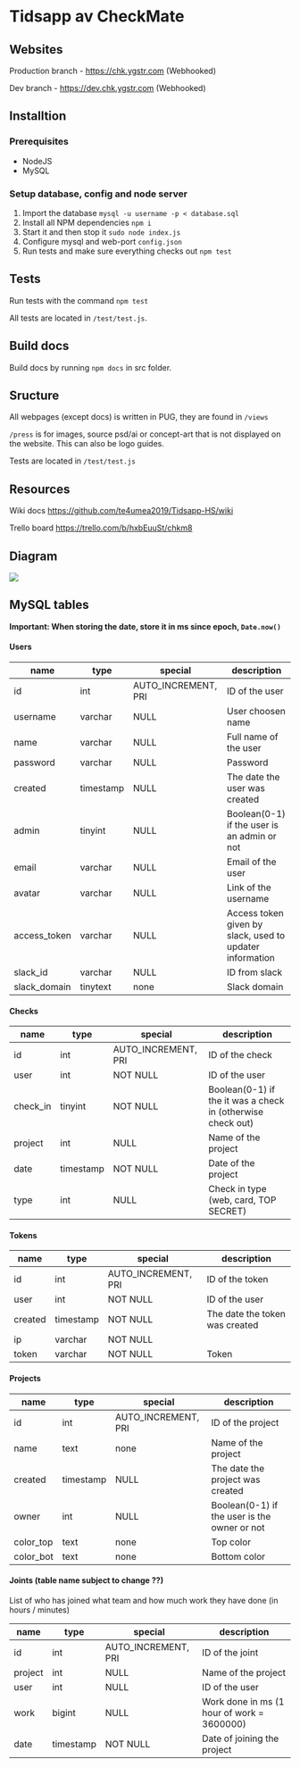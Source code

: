# Tidsapp av CheckMate

## Websites

Production branch - https://chk.ygstr.com (Webhooked)

Dev branch - https://dev.chk.ygstr.com (Webhooked)

## Installtion

### Prerequisites

* NodeJS
* MySQL

### Setup database, config and node server

1. Import the database `mysql -u username -p < database.sql`
2. Install all NPM dependencies `npm i`
3. Start it and then stop it `sudo node index.js`
4. Configure mysql and web-port `config.json`
5. Run tests and make sure everything checks out ```npm test```

## Tests

Run tests with the command ```npm test```

All tests are located in ```/test/test.js```.

## Build docs

Build docs by running ```npm docs``` in src folder.

## Sructure

All webpages (except docs) is written in PUG, they are found in ```/views```

```/press``` is for images, source psd/ai or concept-art that is not displayed on the website. This can also be logo guides. 

Tests are located in ```/test/test.js```


## Resources

Wiki docs https://github.com/te4umea2019/Tidsapp-HS/wiki

Trello board https://trello.com/b/hxbEuuSt/chkm8

## Diagram
![](press/diagram.png)


## MySQL tables

**Important: When storing the date, store it in ms since epoch, ```Date.now()```**

#### Users
name | type | special | description
--- | --- | --- | ---
id | int | AUTO_INCREMENT, PRI | ID of the user
username | varchar | NULL | User choosen name
name | varchar | NULL | Full name of the user
password | varchar | NULL | Password
created | timestamp | NULL | The date the user was created
admin | tinyint | NULL | Boolean(0-1) if the user is an admin or not
email | varchar | NULL | Email of the user
avatar | varchar | NULL | Link of the username
access_token | varchar | NULL | Access token given by slack, used to updater information
slack_id | varchar | NULL | ID from slack
slack_domain | tinytext | none | Slack domain

#### Checks
name | type | special | description
--- | --- | --- | ---
id | int | AUTO_INCREMENT, PRI | ID of the check
user | int | NOT NULL | ID of the user
check_in | tinyint | NOT NULL | Boolean(0-1) if the it was a check in (otherwise check out)
project | int | NULL | Name of the project
date | timestamp | NOT NULL | Date of the project
type | int | NULL | Check in type (web, card, TOP SECRET)

#### Tokens

name | type | special | description
--- | --- | --- | ---
id | int | AUTO_INCREMENT, PRI | ID of the token
user | int | NOT NULL | ID of the user
created | timestamp | NOT NULL | The date the token was created
ip | varchar | NOT NULL 
token | varchar | NOT NULL | Token

#### Projects

name | type | special | description
--- | --- | --- | ---
id | int | AUTO_INCREMENT, PRI | ID of the project
name | text | none | Name of the project
created | timestamp | NULL | The date the project was created
owner | int | NULL | Boolean(0-1) if the user is the owner or not
color_top | text | none | Top color
color_bot | text | none | Bottom color

#### Joints (table name subject to change ??)
List of who has joined what team and how much work they have done (in hours / minutes)

name | type | special | description
--- | --- | --- | ---
id | int | AUTO_INCREMENT, PRI | ID of the joint
project | int | NULL | Name of the project
user | int | NULL | ID of the user
work | bigint | NULL | Work done in ms (1 hour of work = 3600000)
date | timestamp | NOT NULL | Date of joining the project
